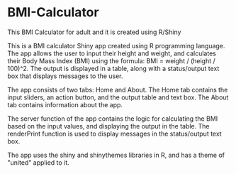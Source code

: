 # BMI-Calculator
This BMI Calculator for adult and it is created using R/Shiny

This is a BMI calculator Shiny app created using R programming language. The app allows the user to input their height and weight, and calculates their Body Mass Index (BMI) using the formula: BMI = weight / (height / 100)^2. The output is displayed in a table, along with a status/output text box that displays messages to the user.

The app consists of two tabs: Home and About. The Home tab contains the input sliders, an action button, and the output table and text box. The About tab contains information about the app.

The server function of the app contains the logic for calculating the BMI based on the input values, and displaying the output in the table. The renderPrint function is used to display messages in the status/output text box.

The app uses the shiny and shinythemes libraries in R, and has a theme of "united" applied to it.
